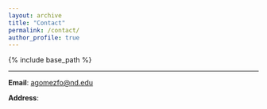 ```yaml
---
layout: archive
title: "Contact"
permalink: /contact/
author_profile: true
---
```


{% include base_path %}

---

**Email**: agomezfo@nd.edu

**Address**: 

